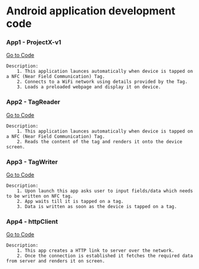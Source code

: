 # Android application development code

### App1 - ProjectX-v1
[Go to Code](https://github.com/arjunjauhari/android-apps/tree/master/ProjectX-v1/app/src/main/java/com/example/arjun/projectx_v1)

    Description:
        1. This application launces automatically when device is tapped on a NFC (Near Field Communication) Tag.
        2. Connects to a WiFi network using details provided by the Tag.
        3. Loads a preloaded webpage and display it on device.

### App2 - TagReader
[Go to Code](https://github.com/arjunjauhari/android-apps/blob/master/TagReader/app/src/main/java/com/arjunj/tagreader/TagReader.java)

    Description:
        1. This application launces automatically when device is tapped on a NFC (Near Field Communication) Tag.
        2. Reads the content of the tag and renders it onto the device screen.

### App3 - TagWriter
[Go to Code](https://github.com/arjunjauhari/android-apps/blob/master/TagWriter/app/src/main/java/com/arjunj/tagwriter/MainActivity.java)

    Description:
        1. Upon launch this app asks user to input fields/data which needs to be written on NFC tag.
        2. App waits till it is tapped on a tag.
        3. Data is written as soon as the device is tapped on a tag.

### App4 - httpClient
[Go to Code](https://github.com/arjunjauhari/android-apps/blob/master/httpClient/app/src/main/java/com/example/arjun/httpclient/httpClient.java)

    Description:
        1. This app creates a HTTP link to server over the network.
        2. Once the connection is established it fetches the required data from server and renders it on screen.
